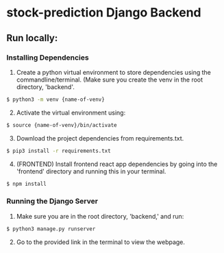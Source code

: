 # stock-prediction Django Backend

## Run locally:

### Installing Dependencies
1. Create a python virtual environment to store dependencies using the commandline/terminal. (Make sure you create the venv in the root directory, 'backend'.
```bash
$ python3 -m venv {name-of-venv}
```
2. Activate the virtual environment using:
```bash
$ source {name-of-venv}/bin/activate
```
3. Download the project dependencies from requirements.txt.
```bash
$ pip3 install -r requirements.txt
```
4. (FRONTEND) Install frontend react app dependencies by going into the 'frontend' directory and running this in your terminal.
```bash
$ npm install
```

### Running the Django Server
1. Make sure you are in the root directory, 'backend,' and run:
```bash
$ python3 manage.py runserver
```
2. Go to the provided link in the terminal to view the webpage.
